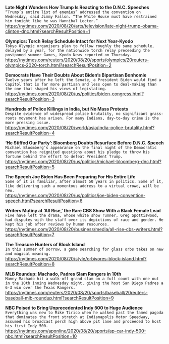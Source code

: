 **Late Night Wonders How Trump Is Reacting to the D.N.C. Speeches**\
`“Trump’s entire list of enemies” addressed the convention on Wednesday, said Jimmy Fallon. “The White House must have restrained him tonight like he was Hannibal Lecter.”`\
https://nytimes.com/2020/08/20/arts/television/late-night-trump-obama-clinton-dnc.html?searchResultPosition=1

**Olympics: Torch Relay Schedule Intact for Next Year-Kyodo**\
`Tokyo Olympic organisers plan to follow roughly the same schedule, delayed by a year, for the nationwide torch relay preceeding the postponed summer Games, Kyodo News reported on Thursday.`\
https://nytimes.com/reuters/2020/08/20/sports/olympics/20reuters-olympics-2020-torch.html?searchResultPosition=2

**Democrats Have Their Doubts About Biden’s Bipartisan Bonhomie**\
`Twelve years after he left the Senate, a President Biden would find a Capitol that is far more partisan and less open to deal-making than the one that shaped his views of legislating.`\
https://nytimes.com/2020/08/20/us/politics/biden-congress.html?searchResultPosition=3

**Hundreds of Police Killings in India, but No Mass Protests**\
`Despite evidence of widespread police brutality, no significant grass-roots movement has arisen. For many Indians, day-to-day crime is the more pressing issue.`\
https://nytimes.com/2020/08/20/world/asia/india-police-brutality.html?searchResultPosition=4

**‘He Stiffed Our Party’: Bloomberg Doubts Resurface Before D.N.C. Speech**\
`Michael Bloomberg’s appearance on the final night of the Democratic convention has reignited questions about his pledge to throw his fortune behind the effort to defeat President Trump.`\
https://nytimes.com/2020/08/20/us/politics/michael-bloomberg-dnc.html?searchResultPosition=5

**The Speech Joe Biden Has Been Preparing For His Entire Life**\
`Some of it is familiar, after almost 50 years in politics. Some of it, like delivering such a momentous address to a virtual crowd, will be new.`\
https://nytimes.com/2020/08/20/us/politics/joe-biden-convention-speech.html?searchResultPosition=6

**Writers Mutiny at ‘All Rise,’ the Rare CBS Show With a Black Female Lead**\
`Five have left the drama, whose white show runner, Greg Spottiswood, had disputes with the staff over its depictions of race and gender. He kept his job after reviews by human resources.`\
https://nytimes.com/2020/08/20/business/media/all-rise-cbs-writers.html?searchResultPosition=7

**The Treasure Hunters of Block Island**\
`In this summer of sorrow, a game searching for glass orbs takes on new and magical meaning.`\
https://nytimes.com/2020/08/20/style/orbivores-block-island.html?searchResultPosition=8

**MLB Roundup: Machado, Padres Slam Rangers in 10th**\
`Manny Machado hit a walk-off grand slam on a full count with one out in the 10th inning Wednesday night, giving the host San Diego Padres a 6-3 win over the Texas Rangers.`\
https://nytimes.com/reuters/2020/08/20/sports/baseball/20reuters-baseball-mlb-roundup.html?searchResultPosition=9

**NBC Poised to Bring Unprecedented Indy 500 to Huge Audience**\
`Everything was new to Mike Tirico when he walked past the famed pagoda that dominates the front stretch at Indianapolis Motor Speedway, assumed his broadcast perch high above pit lane and proceeded to host his first Indy 500.`\
https://nytimes.com/aponline/2020/08/20/sports/ap-car-indy-500-nbc.html?searchResultPosition=10

